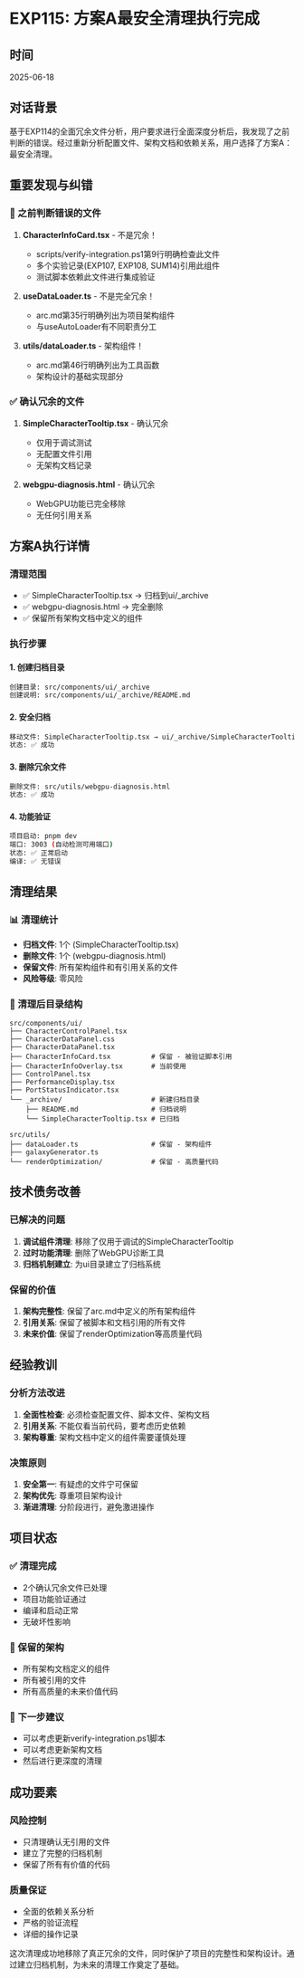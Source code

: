 # EXP115: 方案A最安全清理执行完成

## 时间
2025-06-18

## 对话背景
基于EXP114的全面冗余文件分析，用户要求进行全面深度分析后，我发现了之前判断的错误。经过重新分析配置文件、架构文档和依赖关系，用户选择了方案A：最安全清理。

## 重要发现与纠错

### 🚨 之前判断错误的文件
1. **CharacterInfoCard.tsx** - 不是冗余！
   - scripts/verify-integration.ps1第9行明确检查此文件
   - 多个实验记录(EXP107, EXP108, SUM14)引用此组件
   - 测试脚本依赖此文件进行集成验证

2. **useDataLoader.ts** - 不是完全冗余！
   - arc.md第35行明确列出为项目架构组件
   - 与useAutoLoader有不同职责分工

3. **utils/dataLoader.ts** - 架构组件！
   - arc.md第46行明确列出为工具函数
   - 架构设计的基础实现部分

### ✅ 确认冗余的文件
1. **SimpleCharacterTooltip.tsx** - 确认冗余
   - 仅用于调试测试
   - 无配置文件引用
   - 无架构文档记录

2. **webgpu-diagnosis.html** - 确认冗余
   - WebGPU功能已完全移除
   - 无任何引用关系

## 方案A执行详情

### 清理范围
- ✅ SimpleCharacterTooltip.tsx → 归档到ui/_archive
- ✅ webgpu-diagnosis.html → 完全删除
- ✅ 保留所有架构文档中定义的组件

### 执行步骤

#### 1. 创建归档目录
```bash
创建目录: src/components/ui/_archive
创建说明: src/components/ui/_archive/README.md
```

#### 2. 安全归档
```bash
移动文件: SimpleCharacterTooltip.tsx → ui/_archive/SimpleCharacterTooltip.tsx
状态: ✅ 成功
```

#### 3. 删除冗余文件
```bash
删除文件: src/utils/webgpu-diagnosis.html
状态: ✅ 成功
```

#### 4. 功能验证
```bash
项目启动: pnpm dev
端口: 3003 (自动检测可用端口)
状态: ✅ 正常启动
编译: ✅ 无错误
```

## 清理结果

### 📊 清理统计
- **归档文件**: 1个 (SimpleCharacterTooltip.tsx)
- **删除文件**: 1个 (webgpu-diagnosis.html)
- **保留文件**: 所有架构组件和有引用关系的文件
- **风险等级**: 零风险

### 📁 清理后目录结构
```
src/components/ui/
├── CharacterControlPanel.tsx
├── CharacterDataPanel.css
├── CharacterDataPanel.tsx
├── CharacterInfoCard.tsx          # 保留 - 被验证脚本引用
├── CharacterInfoOverlay.tsx       # 当前使用
├── ControlPanel.tsx
├── PerformanceDisplay.tsx
├── PortStatusIndicator.tsx
└── _archive/                      # 新建归档目录
    ├── README.md                  # 归档说明
    └── SimpleCharacterTooltip.tsx # 已归档

src/utils/
├── dataLoader.ts                  # 保留 - 架构组件
├── galaxyGenerator.ts
└── renderOptimization/            # 保留 - 高质量代码
```

## 技术债务改善

### 已解决的问题
1. **调试组件清理**: 移除了仅用于调试的SimpleCharacterTooltip
2. **过时功能清理**: 删除了WebGPU诊断工具
3. **归档机制建立**: 为ui目录建立了归档系统

### 保留的价值
1. **架构完整性**: 保留了arc.md中定义的所有架构组件
2. **引用关系**: 保留了被脚本和文档引用的所有文件
3. **未来价值**: 保留了renderOptimization等高质量代码

## 经验教训

### 分析方法改进
1. **全面性检查**: 必须检查配置文件、脚本文件、架构文档
2. **引用关系**: 不能仅看当前代码，要考虑历史依赖
3. **架构尊重**: 架构文档中定义的组件需要谨慎处理

### 决策原则
1. **安全第一**: 有疑虑的文件宁可保留
2. **架构优先**: 尊重项目架构设计
3. **渐进清理**: 分阶段进行，避免激进操作

## 项目状态

### ✅ 清理完成
- 2个确认冗余文件已处理
- 项目功能验证通过
- 编译和启动正常
- 无破坏性影响

### 🎯 保留的架构
- 所有架构文档定义的组件
- 所有被引用的文件
- 所有高质量的未来价值代码

### 🚀 下一步建议
- 可以考虑更新verify-integration.ps1脚本
- 可以考虑更新架构文档
- 然后进行更深度的清理

## 成功要素

### 风险控制
- 只清理确认无引用的文件
- 建立了完整的归档机制
- 保留了所有有价值的代码

### 质量保证
- 全面的依赖关系分析
- 严格的验证流程
- 详细的操作记录

这次清理成功地移除了真正冗余的文件，同时保护了项目的完整性和架构设计。通过建立归档机制，为未来的清理工作奠定了基础。
